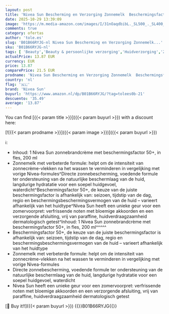 ```yaml
---
layout: post
title: 'Nivea Sun Bescherming en Verzorging Zonnemelk  Beschermingsfactor 50+  200ml'
date: 2025-10-29 13:39:09
image: 'https://m.media-amazon.com/images/I/31nOaqdbibL._SL500_._SL400_.jpg'
comments: true
category: ofertas
author: 'tole.es'
slug: 'B01B66RYJG-nl Nivea Sun Bescherming en Verzorging Zonnemelk...'
sku: 'B01B66RYJG-nl'
tags: [ 'Beauty','Beauty & persoonlijke verzorging','Huidverzorging','Zonnebrandmiddelen','Zonnebrandmiddelen voor het lichaam','Zonverzorging & bruining','nivea sun','🇳🇱', ]
actualPrice: 13.87 EUR
currency: EUR
price: 13.87
comparePrice: 21.5 EUR
prodname: 'Nivea Sun Bescherming en Verzorging Zonnemelk  Beschermingsfactor 50+  200ml'
country: 'nl'
flag: '🇳🇱'
brand: 'Nivea Sun'
buyurl: 'https://www.amazon.nl/dp/B01B66RYJG/?tag=tolees0b-21'
descuento: '35.49'
average: '13.87'
---
```


You can find [{{< param title >}}]({{< param buyurl >}}) with a discount here:

[![{{< param prodname >}}]({{< param image >}})]({{< param buyurl >}})

ℹ️:

- Inhoud: 1 Nivea Sun zonnebrandcrème met beschermingsfactor 50+, in fles, 200 ml
- Zonnemelk met verbeterde formule: helpt om de intensiteit van zonnecrème-vlekken na het wassen te verminderen in vergelijking met vorige Nivea-formules^Directe zonnebescherming, voedende formule ter ondersteuning van de natuurlijke beschermlaag van de huid, langdurige hydratatie voor een soepel huidgevoel, waterdicht^Beschermingsfactor 50+, de keuze van de juiste beschermingsfactor is afhankelijk van: seizoen, tijdstip van de dag, regio en beschermingsbeschermingsvermogen van de huid – varieert afhankelijk van het huidtype^Nivea Sun heeft een unieke geur voor een zomervoorpret: verfrissende noten met bloemige akkoorden en een verzorgende afsluiting, vrij van paraffine, huidverdraagzaamheid dermatologisch getest^Inhoud: 1 Nivea Sun zonnebrandcrème met beschermingsfactor 50+, in fles, 200 ml^^^^^
- Beschermingsfactor 50+, de keuze van de juiste beschermingsfactor is afhankelijk van: seizoen, tijdstip van de dag, regio en beschermingsbeschermingsvermogen van de huid – varieert afhankelijk van het huidtype
- Zonnemelk met verbeterde formule: helpt om de intensiteit van zonnecrème-vlekken na het wassen te verminderen in vergelijking met vorige Nivea-formules
- Directe zonnebescherming, voedende formule ter ondersteuning van de natuurlijke beschermlaag van de huid, langdurige hydratatie voor een soepel huidgevoel, waterdicht
- Nivea Sun heeft een unieke geur voor een zomervoorpret: verfrissende noten met bloemige akkoorden en een verzorgende afsluiting, vrij van paraffine, huidverdraagzaamheid dermatologisch getest

[🛒 Buy it!!]({{< param buyurl >}})
{{<world>}}B01B66RYJG{{</world>}}
